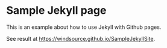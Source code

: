 # Sample Jekyll page

This is an example about how to use Jekyll with Github pages.

See result at https://windsource.github.io/SampleJekyllSite.
